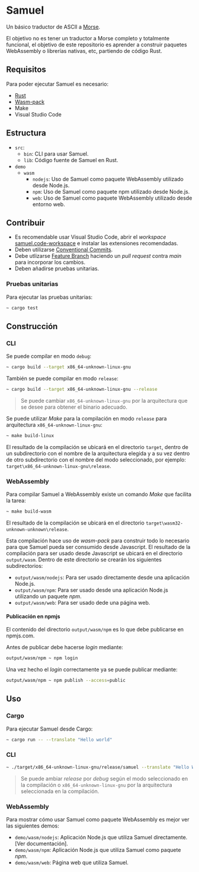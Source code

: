 # Samuel

Un básico traductor de ASCII a [Morse](https://es.wikipedia.org/wiki/C%C3%B3digo_morse).

El objetivo no es tener un traductor a Morse completo y totalmente funcional, el objetivo de este repositorio es aprender
a construir paquetes WebAssembly o librerías nativas, etc, partiendo de código Rust.

## Requisitos

Para poder ejecutar Samuel es necesario:

* [Rust](https://rustup.rs/)
* [Wasm-pack](https://rustwasm.github.io/wasm-pack/installer/)
* Make
* Visual Studio Code

## Estructura

* `src`:
  * `bin`: CLI para usar Samuel.
  * `lib`: Código fuente de Samuel en Rust.
* `demo`
  * `wasm`
    * `nodejs`: Uso de Samuel como paquete WebAssembly utilizado desde Node.js.
    * `npm`: Uso de Samuel como paquete npm utilizado desde Node.js.
    * `web`: Uso de Samuel como paquete WebAssembly utilizado desde entorno web.

## Contribuir

* Es recomendable usar Visual Studio Code, abrir el _workspace_ [samuel.code-workspace](./samuel.code-workspace) e instalar las extensiones recomendadas.
* Deben utilizarse [Conventional Commits](https://www.conventionalcommits.org).
* Debe utlizarse [Feature Branch](https://www.atlassian.com/git/tutorials/comparing-workflows/feature-branch-workflow) haciendo un _pull request_ contra _main_ para incorporar los cambios.
* Deben añadirse pruebas unitarias.

### Pruebas unitarias

Para ejecutar las pruebas unitarias:

```bash
~ cargo test
```

## Construcción

### CLI

Se puede compilar en modo `debug`:

```bash
~ cargo build --target x86_64-unknown-linux-gnu
```

También se puede compilar en modo `release`:

```bash
~ cargo build --target x86_64-unknown-linux-gnu --release
```

> Se puede cambiar `x86_64-unknown-linux-gnu` por la arquitectura que se desee para obtener el binario adecuado.

Se puede utilizar _Make_ para la compilación en modo `release` para arquitectura `x86_64-unknown-linux-gnu`:

```bash
~ make build-linux
```

El resultado de la compilación se ubicará en el directorio `target`, dentro de un subdirectorio con el nombre de la arquitectura elegida y a su vez dentro de otro subdirectorio con el nombre del modo seleccionado, por ejemplo: `target\x86_64-unknown-linux-gnu\release`.

### WebAssembly

Para compilar Samuel a WebAssembly existe un comando _Make_ que facilita la tarea:

```bash
~ make build-wasm
```

El resultado de la compilación se ubicará en el directorio `target\wasm32-unknown-unknown\release`.

Esta compilación hace uso de _wasm-pack_ para construir todo lo necesario para que Samuel pueda ser consumido desde Javascript. El resultado de la compilación para ser usado desde Javascript se ubicará en el directorio `output/wasm`. Dentro de este directorio se crearán los siguientes subdirectorios:

* `output/wasm/nodejs`: Para ser usado directamente desde una aplicación Node.js.
* `output/wasm/npm`: Para ser usado desde una aplicación Node.js utilizando un paquete _npm_.
* `output/wasm/web`: Para ser usado dede una página web.

#### Publicación en npmjs

El contenido del directorio `output/wasm/npm` es lo que debe publicarse en npmjs.com.

Antes de publicar debe hacerse _login_ mediante:

```bash
output/wasm/npm ~ npm login
```

Una vez hecho el _login_ correctamente ya se puede publicar mediante:

```bash
output/wasm/npm ~ npm publish --access=public
```

## Uso

### Cargo

Para ejecutar Samuel desde Cargo:

```bash
~ cargo run -- --translate "Hello world"
```

### CLI

```bash
~ ./target/x86_64-unknown-linux-gnu/release/samuel --translate "Hello World"
```

> Se puede ambiar _release_ por _debug_ según el modo seleccionado en la compilación o `x86_64-unknown-linux-gnu` por la arquitectura seleccionada en la compilación.

### WebAssembly

Para mostrar cómo usar Samuel como paquete WebAssembly es mejor ver las siguientes demos:

* `demo/wasm/nodejs`: Aplicación Node.js que utiliza Samuel directamente. [Ver documentación].
* `demo/wasm/npm`: Aplicación Node.js que utiliza Samuel como paquete _npm_.
* `demo/wasm/web`: Página web que utiliza Samuel.

